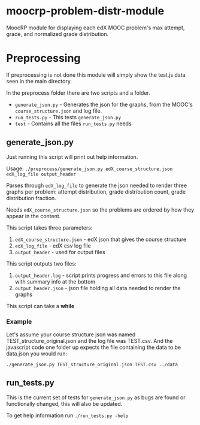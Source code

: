 # moocrp-problem-distr-module
MoocRP module for displaying each edX MOOC problem's max attempt, grade, and normalized grade distribution.

# Preprocessing
If preprocessing is not done this module will simply show the test.js data seen in the main directory.

In the preprocess folder there are two scripts and a folder.
* `generate_json.py` - Generates the json for the graphs, from the MOOC's `course_structure.json` and log file.
* `run_tests.py` - This tests `generate_json.py`
* `test` - Contains all the files `run_tests.py` needs

## generate_json.py
Just running this script will print out help information.

Usage: `./preprocess/generate_json.py edX_course_structure.json edX_log_file output_header`

Parses through `edX_log_file` to generate the json needed to render three graphs per problem: attempt distribution, grade distribution count, grade distribution fraction.

Needs `edX_course_structure.json` so the problems are ordered by how they appear in the content.

This script takes three parameters:

1. `edX_course_structure.json` - edX json that gives the course structure
2. `edX_log_file` - edX csv log file
3. `output_header` - used for output files

This script outputs two files:

1. `output_header.log` - script prints progress and errors to this file along with summary info at the bottom
2. `output_header.json` - json file holding all data needed to render the graphs

This script can take a **while**

### Example
Let's assume your course structure json was named TEST_structure_original.json and the log file was TEST.csv. And the javascript code one folder up expects the file containing the data to be data.json you would run:

`./generate_json.py TEST_structure_original.json TEST.csv ../data`

## run_tests.py
This is the current set of tests for `generate_json.py` as bugs are found or functionally changed, this will also be updated.

To get help information run `./run_tests.py -help`